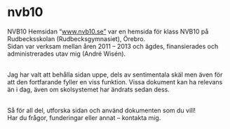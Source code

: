 # nvb10
NVB10
Hemsidan “www.nvb10.se” var en hemsida för klass NVB10 på Rudbecksskolan (Rudbecksgymnasiet), Örebro.<br>
Sidan var verksam mellan åren 2011 – 2013 och ägdes, finansierades och administrerades utav mig (André Wisén).<br><br>

Jag har valt att behålla sidan uppe, dels av sentimentala skäl men även för att den fortfarande fyller en viss funktion.
Vissa dokument kan ha relevans än i dag, även om skolsystemet har ändrats sedan dess.<br><br>

Så för all del, utforska sidan och använd dokumenten som du vill!<br>
Har du frågor, funderingar eller annat – kontakta mig.

